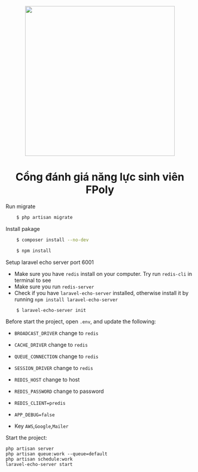 <p align="center"><a href="https://laravel.com" target="_blank"><img src="https://raw.githubusercontent.com/laravel/art/master/logo-lockup/5%20SVG/2%20CMYK/1%20Full%20Color/laravel-logolockup-cmyk-red.svg" width="400"></a></p>
<h1 align="center">Cổng đánh giá năng lực sinh viên FPoly</h1>
<p >Run migrate </p>

```sh
    $ php artisan migrate
```
<p >Install pakage </p>

```sh
    $ composer install --no-dev
``` 
```sh
    $ npm install
```
<p >Setup laravel echo server port 6001</p>
 
- Make sure you have `redis` install on your computer. Try run `redis-cli` in terminal to see
- Make sure you run `redis-server`
- Check if you have `laravel-echo-server` installed, otherwise install it by running `npm install laravel-echo-server`
 

```sh
    $ laravel-echo-server init
``` 


Before start the project, open `.env`, and update the following:
- `BROADCAST_DRIVER` change to `redis` 
- `CACHE_DRIVER` change to `redis` 
- `QUEUE_CONNECTION` change to `redis` 
- `SESSION_DRIVER` change to `redis` 
- `REDIS_HOST` change to host 
- `REDIS_PASSWORD` change to password 
- `REDIS_CLIENT=predis`

- `APP_DEBUG=false` 
- Key `AWS`,`Google`,`Mailer`


Start the project:
```
php artisan server
php artisan queue:work --queue=default
php artisan schedule:work
laravel-echo-server start 
```
  
